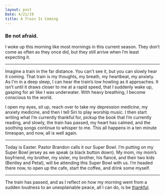 ```yaml
---
layout: post
Date: 4/21/19
title: A Train Is Coming
---
```



### Be not afraid.

I woke up this morning like most mornings in this current season. They don’t come as often as they once did, but they still arrive when I’m least expecting it.

---- 

Imagine a train in the far distance. You can't see it, but you can slowly hear it coming. That train is my thoughts, my breath, my heartbeat, my anxiety. As I'm in a deep sleep, I can hear the train’s low howling as it approaches. It isn’t until it draws closer to me at a rapid speed, that I suddenly wake up, gasping for air like I was underwater. With heavy breathing, I become conscious to the world.

I open my eyes, sit up, reach over to take my depression medicine, my anxiety medicine, and then I tell Siri to play worship music. I then start writing what I’m currently thankful for, pickup the book that I’m currently reading, and slowly, the train has passed, my heart has calmed, and the soothing songs continue to whisper to me. This all happens in a ten minute timespan, and now, all is well again.

---- 

Today is Easter. Pastor Brandon calls it our Super Bowl. I’m putting on my Super Bowl jersey as we speak (a black button down). My mom, my mom’s boyfriend, my brother, my sister, my brother, his fiancé, and their two kids (Bentley and Petal), will be attending this Super Bowl with us. I’m headed there now, to open up the cafe, start the coffee, and drink some myself.

---- 

The train has passed, and as I reflect on how my morning went from a sudden loudness to an unexplainable peace, all I can do, is be [thankful][1].

[1]:	nashp.com/thanks